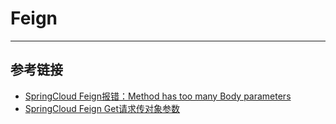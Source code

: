 # Feign
***

## 参考链接
- [SpringCloud Feign报错：Method has too many Body parameters](https://www.cnblogs.com/chenkeyu/p/8482276.html)
- [SpringCloud Feign Get请求传对象参数](https://blog.csdn.net/zhuyu19911016520/article/details/106902371)
